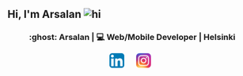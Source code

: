 ## Hi, I'm Arsalan <img src="https://user-images.githubusercontent.com/1303154/88677602-1635ba80-d120-11ea-84d8-d263ba5fc3c0.gif" width="28px" alt="hi">

<div align="center">
<h3>:ghost:	 Arsalan | 💻 Web/Mobile Developer | Helsinki</h3>
</div>

<p align='center'>
   <a href="https://www.linkedin.com/in/arsalan-shakil/"><img height="30" src="https://raw.githubusercontent.com/AkashM398/AkashM398/master/images/linkedin.png"></a>&nbsp;&nbsp;
</a>&nbsp;&nbsp;
<a href="https://www.instagram.com/shakilarsalan/"><img height="30" src="https://raw.githubusercontent.com/AkashM398/AkashM398/master/images/insta.png"></a>&nbsp;&nbsp;
</p>

<!--
**ArsalanShakil/ArsalanShakil** is a ✨ _special_ ✨ repository because its `README.md` (this file) appears on your GitHub profile.

Here are some ideas to get you started:

- 🔭 I’m currently working on ...
- 🌱 I’m currently learning ...
- 👯 I’m looking to collaborate on ...
- 🤔 I’m looking for help with ...
- 💬 Ask me about ...
- 📫 How to reach me: ...
- 😄 Pronouns: ...
- ⚡ Fun fact: ...
-->
